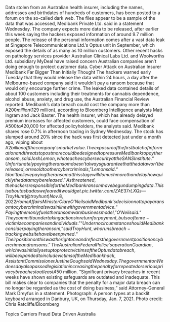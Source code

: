 Data stolen from an Australian health insurer, including the names, addresses and birthdates of hundreds of customers, has been posted to a forum on the so-called dark web.
The files appear to be a sample of the data that was accessed, Medibank Private Ltd. said in a statement Wednesday. The company expects more data to be released, after earlier this week saying the hackers exposed information of around 9.7 million people.
The release of the personal information comes after a vast data leak at Singapore Telecommunications Ltd.’s Optus unit in September, which exposed the details of as many as 10 million customers. Other recent hacks on pathology services provider Australian Clinical Labs Ltd. and Woolworths Ltd. subsidiary MyDeal have raised concern Australian companies aren’t doing enough to protect customer data.
Cyber Attack on Australian Insurer Medibank Far Bigger Than Initially Thought
The hackers warned early Tuesday that they would release the data within 24 hours, a day after the Melbourne-based company said it wouldn’t pay a ransom because that would only encourage further crime. The leaked data contained details of about 100 customers including their treatments for cannabis dependence, alcohol abuse, anxiety, and drug use, the Australian Financial Review reported.
Medibank’s data breach could cost the company more than A$200 million ($129 million), according to Bloomberg Intelligence analysts Matt Ingram and Jack Baxter. The health insurer, which has already delayed premium increases for affected customers, could face compensation of A$500 to A$20,000 for affected policyholders, the analysts said.
Medibank shares rose 0.7% in afternoon trading in Sydney Wednesday. The stock has slumped around 20% since the hack was first detected just under a month ago, wiping about A$2 billion off the company’s market value.
The exposure of the first batch of information and threats to post more could be designed to pressure Medibank to pay the ransom, said Josh Lemon, who teaches cybersecurity at the SANS Institute.
“Unfortunately paying the ransom doesn’t always guarantee that the data won’t be released, or resold to other cybercriminals,” Lemon said. “I don’t believe paying the ransom at this stage will do much more than delay how quickly the data may be released.”
As threatened, the hackers responsible for the Medibank ransom have begun dumping data. This is about as bad as we feared it would get. pic.twitter.com/ZAE37rLXQs
— Troy Hunt (@troyhunt) Nov. 8, 2022
Home Affairs Minister Clare O’Neil said Medibank’s decision not to pay a ransom to cyber criminals was in line with government advice.
“Paying them only fuels the ransomware business model,” O’Neil said. “They commit to undertaking actions in return for payment, but so often re-victimize companies and individuals.”
“Under no circumstance should Medibank consider paying the ransom,” said Troy Hunt, who runs breach-tracking website haveibeenpwned. “Their position on this was the right one and reflects the government position on cybercrime and ransoms.”
The Australian Federal Police’s operation Guardian, which was initially set up to protect victims of the Optus data breach, will be expanded to include victims of the Medibank hack, Assistant Commissioner Justine Gough said Wednesday.
The government on Wednesday also passed legislation increasing the penalty for repeated or serious privacy breaches to at least A$50 million.
“Significant privacy breaches in recent weeks have shown existing safeguards are outdated and inadequate. This bill makes clear to companies that the penalty for a major data breach can no longer be regarded as the cost of doing business,” said Attorney-General Mark Dreyfus in a statement.
Photograph: A person types at a backlit keyboard arranged in Danbury, UK, on Thursday, Jan. 7, 2021. Photo credit: Chris Ratcliffe/Bloomberg

Topics
Carriers
Fraud
Data Driven
Australia
